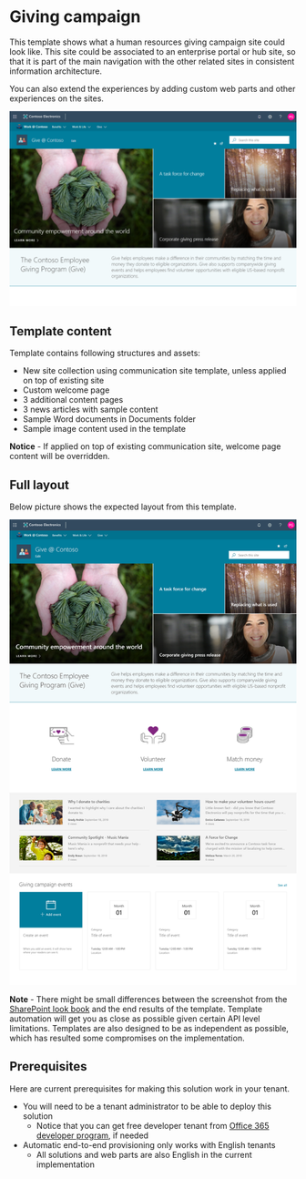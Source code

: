 # Giving campaign

This template shows what a human resources giving campaign site could look like. This site could be associated to an enterprise portal or hub site, so that it is part of the main navigation with the other related sites in consistent information architecture.

You can also extend the experiences by adding custom web parts and other experiences on the sites.

![Top layout](./top-give.png)

## Template content

Template contains following structures and assets:

- New site collection using communication site template, unless applied on top of existing site
- Custom welcome page
- 3 additional content pages
- 3 news articles with sample content
- Sample Word documents in Documents folder
- Sample image content used in the template

**Notice** - If applied on top of existing communication site, welcome page content will be overridden.

## Full layout

Below picture shows the expected layout from this template.

![Full layout](./full-layout-give.png)

**Note** - There might be small differences between the screenshot from the [SharePoint look book](https://spdesign.azurewebsites.net) and the end results of the template. Template automation will get you as close as possible given certain API level limitations. Templates are also designed to be as independent as possible, which has resulted some compromises on the implementation.

## Prerequisites

Here are current prerequisites for making this solution work in your tenant.

- You will need to be a tenant administrator to be able to deploy this solution
    - Notice that you can get free developer tenant from [Office 365 developer program](https://developer.microsoft.com/en-us/office/dev-program), if needed
- Automatic end-to-end provisioning only works with English tenants
    - All solutions and web parts are also English in the current implementation